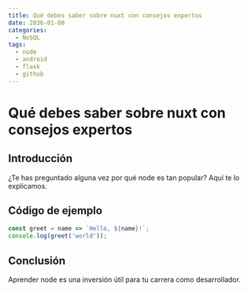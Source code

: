 ```yaml
---
title: Qué debes saber sobre nuxt con consejos expertos
date: 2036-01-08
categories:
  - NoSQL
tags:
  - node
  - android
  - flask
  - github
---
```


# Qué debes saber sobre nuxt con consejos expertos

## Introducción

¿Te has preguntado alguna vez por qué node es tan popular? Aquí te lo explicamos.

## Código de ejemplo

```javascript
const greet = name => `Hello, ${name}!`;
console.log(greet('world'));
```

## Conclusión

Aprender node es una inversión útil para tu carrera como desarrollador.